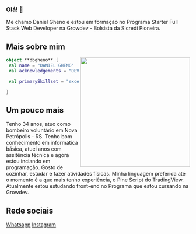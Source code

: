 ### Olá! 👋

Me chamo Daniel Gheno e estou em formação no Programa Starter Full Stack Web Developer na Growdev - Bolsista da Sicredi Pioneira.


## Mais sobre mim

<img align="right" width="300" src="https://i2.wp.com/allhtaccess.info/wp-content/uploads/2018/03/programming.gif?fit=1281%2C716&ssl=1" />

```kotlin
object **dbgheno** {
 val name = "DANIEL GHENO"
 val acknowledgements = "DEV APRENDIZ"

 val primarySkillset = "excel, pinescript, basic front-end"

}
```
## Um pouco mais
Tenho 34 anos, atuo como bombeiro voluntário em Nova Petrópolis - RS. 
Tenho bom conhecimento em informática básica, atuei anos com assitência técnica e agora estou inciando em programação. 
Gosto de cozinhar, estudar e fazer atividades físicas.
Minha linguagem preferida até o momento é a que mais tenho experiência, o Pine Script do TradingView.
Atualmente estou estudando front-end no Programa que estou cursando na Growdev.

## Rede sociais

<a href=https://wa.me//5554984027602>Whatsapp</a>
<a href=https://www.instagram.com/dbgheno/>Instagram</a>


<br>







